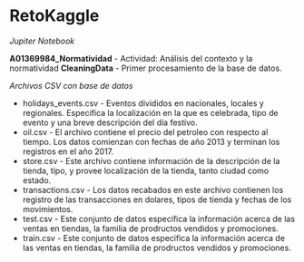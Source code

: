 # RetoKaggle
 
 *Jupiter Notebook*
 
 **A01369984_Normatividad** - Actividad: Análisis del contexto y la normatividad
 **CleaningData** - Primer procesamiento de la base de datos.
 
*Archivos CSV con base de datos*

* holidays_events.csv - Eventos divididos en nacionales, locales y regionales. Especifica la localización en la que es celebrada, tipo de evento y una breve descripción del día festivo.
* oil.csv - El archivo contiene el precio del petroleo con respecto al tiempo. Los datos comienzan con fechas de año 2013 y terminan los registros en el año 2017.
* store.csv - Este archivo contiene información de la descripción de la tienda, tipo, y provee localización de la tienda, tanto ciudad como estado.
* transactions.csv - Los datos recabados en este archivo contienen los registro de las transacciones en dolares, tipos de tienda y fechas de los movimientos.
* test.csv - Este conjunto de datos especifica la información acerca de las ventas en tiendas, la familia de prodructos vendidos y promociones.
* train.csv - Este conjunto de datos especifica la información acerca de las ventas en tiendas, la familia de prodructos vendidos y promociones.
